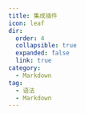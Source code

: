```yaml
---
title: 集成插件
icon: leaf
dir:
  order: 4
  collapsible: true
  expanded: false
  link: true
category:
  - Markdown
tag:
  - 语法
  - Markdown
---
```


